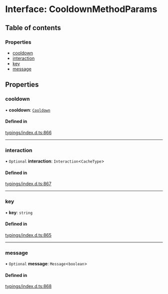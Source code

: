 # Interface: CooldownMethodParams

## Table of contents

### Properties

- [cooldown](../wiki/CooldownMethodParams#cooldown)
- [interaction](../wiki/CooldownMethodParams#interaction)
- [key](../wiki/CooldownMethodParams#key)
- [message](../wiki/CooldownMethodParams#message)

## Properties

### cooldown

• **cooldown**: [`Cooldown`](../wiki/Exports#cooldown)

#### Defined in

[typings/index.d.ts:866](https://github.com/Natto-PKP/discord-sucrose/blob/9e8624c/typings/index.d.ts#L866)

___

### interaction

• `Optional` **interaction**: `Interaction`<`CacheType`\>

#### Defined in

[typings/index.d.ts:867](https://github.com/Natto-PKP/discord-sucrose/blob/9e8624c/typings/index.d.ts#L867)

___

### key

• **key**: `string`

#### Defined in

[typings/index.d.ts:865](https://github.com/Natto-PKP/discord-sucrose/blob/9e8624c/typings/index.d.ts#L865)

___

### message

• `Optional` **message**: `Message`<`boolean`\>

#### Defined in

[typings/index.d.ts:868](https://github.com/Natto-PKP/discord-sucrose/blob/9e8624c/typings/index.d.ts#L868)

